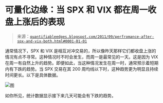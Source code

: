 <!--yml

分类：未分类

日期：2024-05-18 08:55:49

-->

# 可量化边缘：当 SPX 和 VIX 都在周一收盘上涨后的表现

> 来源：[`quantifiableedges.blogspot.com/2011/09/perfromance-after-spx-and-vix-both.html#0001-01-01`](http://quantifiableedges.blogspot.com/2011/09/perfromance-after-spx-and-vix-both.html#0001-01-01)

通常情况下，SPX 和 VIX 是相互对冲交易的，所以像昨天那样它们都收盘上涨的情况有点不寻常。这种情况时不时会发生，而周一是最常见的一天。这是因为 VIX 在周一有自然上升的趋势。即便如此，当这种情况发生在周一时，通常预示着短期内有下跌的趋势。当 SPX 交易在其 200 周均线以下时，这种趋势更为明显且持续时间更长。以下是具体数据。

![图](https://blogger.googleusercontent.com/img/b/R29vZ2xl/AVvXsEiKWp0T0D9MgmWnLmF02aqXRdKkYK_W7XTiHMNGqIW6mqw4GcZLt0htfjCHyIZJ8CKeZe8X0cdgZINEW1ffnZdpR8WHWKg1bdznJ04v1ZO5sTdZGDyMxU9gPEZdbm87n1s1RV8cryi9e_IY/s1600/2011-09-13.png)

如你所见，统计数据显示接下来几天可能会有下跌的趋势。
